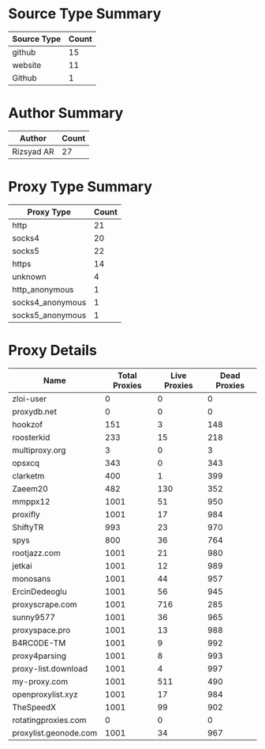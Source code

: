 # Source Type Summary

| Source Type | Count |
|-------------|-------|
| github | 15 |
| website | 11 |
| Github | 1 |


# Author Summary

| Author | Count |
|--------|-------|
| Rizsyad AR | 27 |


# Proxy Type Summary

| Proxy Type | Count |
|------------|-------|
| http | 21 |
| socks4 | 20 |
| socks5 | 22 |
| https | 14 |
| unknown | 4 |
| http_anonymous | 1 |
| socks4_anonymous | 1 |
| socks5_anonymous | 1 |


# Proxy Details

| Name | Total Proxies | Live Proxies | Dead Proxies |
|------|---------------|--------------|---------------|
| zloi-user | 0 | 0 | 0 |
| proxydb.net | 0 | 0 | 0 |
| hookzof | 151 | 3 | 148 |
| roosterkid | 233 | 15 | 218 |
| multiproxy.org | 3 | 0 | 3 |
| opsxcq | 343 | 0 | 343 |
| clarketm | 400 | 1 | 399 |
| Zaeem20 | 482 | 130 | 352 |
| mmppx12 | 1001 | 51 | 950 |
| proxifly | 1001 | 17 | 984 |
| ShiftyTR | 993 | 23 | 970 |
| spys | 800 | 36 | 764 |
| rootjazz.com | 1001 | 21 | 980 |
| jetkai | 1001 | 12 | 989 |
| monosans | 1001 | 44 | 957 |
| ErcinDedeoglu | 1001 | 56 | 945 |
| proxyscrape.com | 1001 | 716 | 285 |
| sunny9577 | 1001 | 36 | 965 |
| proxyspace.pro | 1001 | 13 | 988 |
| B4RC0DE-TM | 1001 | 9 | 992 |
| proxy4parsing | 1001 | 8 | 993 |
| proxy-list.download | 1001 | 4 | 997 |
| my-proxy.com | 1001 | 511 | 490 |
| openproxylist.xyz | 1001 | 17 | 984 |
| TheSpeedX | 1001 | 99 | 902 |
| rotatingproxies.com | 0 | 0 | 0 |
| proxylist.geonode.com | 1001 | 34 | 967 |
